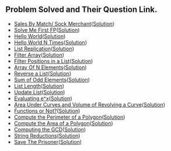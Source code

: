 ## Problem Solved and Their Question Link.

- [Sales By Match/ Sock Merchant](https://www.hackerrank.com/challenges/sock-merchant/problem)([Solution](./sales_by_match.py))
- [Solve Me First FP](https://www.hackerrank.com/challenges/fp-solve-me-first/problem)([Solution](./solve_me_first_fp.scala))
- [Hello World](https://www.hackerrank.com/challenges/fp-hello-world/problem)([Solution](./hello_world_fp.scala))
- [Hello World N Times](https://www.hackerrank.com/challenges/fp-hello-world-n-times/problem)([Solution](./hello_world_n_times.scala))
- [List Replication](https://www.hackerrank.com/challenges/fp-list-replication/problem)([Solution](./list_rep_fp.scala))
- [Filter Array](https://www.hackerrank.com/challenges/fp-filter-array/problem)([Solution](./filter_array_fp.scala))
- [Filter Positions in a List](https://www.hackerrank.com/challenges/fp-filter-positions-in-a-list/problem)([Solution](./filter_pos_array_fp.scala))
- [Array Of N Elements](https://www.hackerrank.com/challenges/fp-array-of-n-elements/problem)([Solution](./array_n_elem_fp.scala))
- [Reverse a List](https://www.hackerrank.com/challenges/fp-reverse-a-list/problem)([Solution](./reverse_a_list_fp.scala))
- [Sum of Odd Elements](https://www.hackerrank.com/challenges/fp-sum-of-odd-elements/problem)([Solution](./sum_odd_elem_fp.scala))
- [List Length](https://www.hackerrank.com/challenges/fp-list-length/problem)([Solution](./list_length_fp.scala))
- [Update List](https://www.hackerrank.com/challenges/fp-update-list/problem)([Solution](./update_list_fp.scala))
- [Evaluating e^x](https://www.hackerrank.com/challenges/eval-ex/problem)([Solution](./eval_ex_fp.scala))
- [Area Under Curves and Volume of Revolving a Curve](https://www.hackerrank.com/challenges/area-under-curves-and-volume-of-revolving-a-curv/problem)([Solution](./area_under_curves_fp.scala))
- [Functions or Not?](https://www.hackerrank.com/challenges/functions-or-not/problem)([Solution](./functions_or_not_fp.scala))
- [Compute the Perimeter of a Polygon](https://www.hackerrank.com/challenges/lambda-march-compute-the-perimeter-of-a-polygon/problem)([Solution](./compute_perimeter_fp.scala))
- [Compute the Area of a Polygon](https://www.hackerrank.com/challenges/lambda-march-compute-the-area-of-a-polygon/problem)([Solution]())
- [Computing the GCD](https://www.hackerrank.com/challenges/functional-programming-warmups-in-recursion---gcd/problem)([Solution]())
- [String Reductions](https://www.hackerrank.com/challenges/string-reductions/problem)([Solution]())
- [Save The Prisoner](https://www.hackerrank.com/challenges/save-the-prisoner/problem)([Solution](./save_the_prisoner.py))
